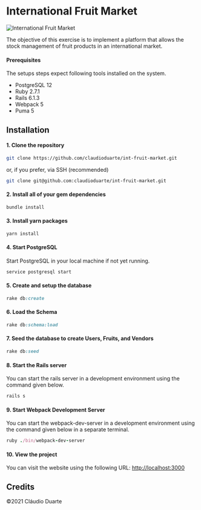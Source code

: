 # International Fruit Market

![International Fruit Market](https://i.imgur.com/9EJsFde.png)

The objective of this exercise is to implement a platform that allows the stock management of fruit products in an international market.

#### Prerequisites

The setups steps expect following tools installed on the system.

- PostgreSQL 12
- Ruby 2.7.1
- Rails 6.1.3
- Webpack 5
- Puma 5

## Installation

#### 1. Clone the repository

```bash
git clone https://github.com/claudioduarte/int-fruit-market.git
```

or, if you prefer, via SSH (recommended)

```bash
git clone git@github.com:claudioduarte/int-fruit-market.git
```

#### 2. Install all of your gem dependencies

```ruby
bundle install
```

#### 3. Install yarn packages

```ruby
yarn install
```

#### 4. Start PostgreSQL

Start PostgreSQL in your local machine if not yet running.

```ruby
service postgresql start
```

#### 5. Create and setup the database

```ruby
rake db:create
```

#### 6. Load the Schema

```ruby
rake db:schema:load
```

#### 7. Seed the database to create Users, Fruits, and Vendors

```ruby
rake db:seed
```

#### 8. Start the Rails server

You can start the rails server in a development environment using the command given below.

```ruby
rails s
```

#### 9. Start Webpack Development Server

You can start the webpack-dev-server in a development environment using the command given below in a separate terminal.

```ruby
ruby ./bin/webpack-dev-server
```

#### 10. View the project

You can visit the website using the following URL: [http://localhost:3000](http://localhost:3000)

## Credits
©2021 Cláudio Duarte
